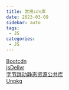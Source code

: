 ```yaml
---
title: 常用cdn库
date: 2023-03-09
sidebar: auto
tags: 
 - JS
categories:
 - JS
---
```


[Bootcdn](https://cdn.bootcdn.net)   
[jsDelivr](https://cdn.jsdelivr.net)   
[字节跳动静态资源公共库](https://cdn.bytedance.com)   
[Unpkg](https://unpkg.com/)   
